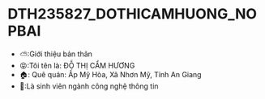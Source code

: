 
# DTH235827_DOTHICAMHUONG_NOPBAI
- ⛅:Giới thiệu bản thân 
- 😝:Tôi tên là: ĐỖ THỊ CẨM HƯƠNG
- 🏠: Quê quán: Ấp Mỹ Hòa, Xã Nhơn Mỹ, Tỉnh An Giang
- 🏫:Là sinh viên ngành công nghệ thông tin 
